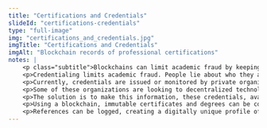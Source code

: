 ```yaml
--- 
title: "Certifications and Credentials"
slideId: "certifications-credentials"
type: "full-image"
img: "certifications_and_credentials.jpg"
imgTitle: "Certifications and Credentials"
imgAlt: "Blockchain records of professional certifications"
notes: | 
    <p class="subtitle">Blockchains can limit academic fraud by keeping records of professional certifications.</p>
    <p>Credentialing limits academic fraud. People lie about who they are to their own benefit, and that can have dangerous results. </p>
    <p>Currently, credentials are issued or monitored by private organizations. The problem with this is that this information is not easily accessible to patients, academics, or other people trying to verify the credentials of the professionals they need to interact with. </p>
    <p>Some of these organizations are looking to decentralized technologies to make credentials more transparent to assure public trust. The public has a right to know that their doctor isn&apos;t a 16 year old kid that hasn&apos;t graduated medical school. By adding the elements of a doctor&apos;s CV to a blockchain, a digitally unique history can established for service providers</p>
    <p>The solution is to make this information, these credentials, available to several nodes on a decentralized network, and allowing other nodes to verify and reference that information. </p>
    <p>Using a blockchain, immutable certificates and degrees can be compiled in a chronological order. License revoked? An additional entry could be added to the blockchain noting this occurrence. </p>
    <p>References can be logged, creating a digitally unique profile of each author&apos;s works.</p>
---
```

